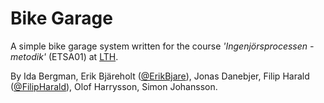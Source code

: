 Bike Garage
=============

A simple bike garage system written for the course _'Ingenjörsprocessen - metodik'_ (ETSA01) at [LTH](https://en.wikipedia.org/wiki/Faculty_of_Engineering_(LTH),_Lund_University).

By Ida Bergman, Erik Bjäreholt ([@ErikBjare](http://github.com/ErikBjare)), Jonas Danebjer, Filip Harald ([@FilipHarald](http://github.com/FilipHarald)), Olof Harrysson, Simon Johansson.
